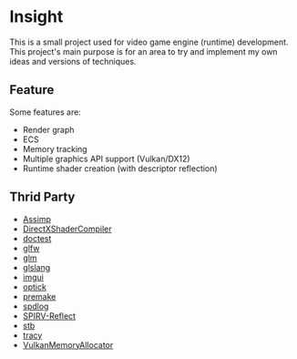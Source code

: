 # Insight
This is a small project used for video game engine (runtime) development. This project's main purpose is for an area to try and implement my own ideas and versions of techniques.

## Feature
Some features are:
- Render graph
- ECS
- Memory tracking
- Multiple graphics API support (Vulkan/DX12)
- Runtime shader creation (with descriptor reflection)

## Thrid Party
- [Assimp](https://github.com/assimp/assimp)
- [DirectXShaderCompiler](DirectXShaderCompiler)
- [doctest](https://github.com/doctest/doctest)
- [glfw](https://www.glfw.org)
- [glm](https://github.com/g-truc/glm)
- [glslang](https://github.com/ocornut/imgui)
- [imgui](https://github.com/ocornut/imgui)
- [optick](optick)
- [premake](https://premake.github.io)
- [spdlog](https://github.com/gabime/spdlog)
- [SPIRV-Reflect](https://github.com/KhronosGroup/SPIRV-Reflect)
- [stb](https://github.com/nothings/stb)
- [tracy](https://github.com/GPUOpen-LibrariesAndSDKs/VulkanMemoryAllocator)
- [VulkanMemoryAllocator](https://github.com/GPUOpen-LibrariesAndSDKs/VulkanMemoryAllocator)
